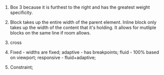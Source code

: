 1. Box 3 because it is furthest to the right and has the greatest weight specificity.
2. Block takes up the entire width of the parent element. Inline block only takes up the width of the content that it's holding. It allows for mutliple blocks on the same line if room allows. 
3. cross
4.  Fixed - widths are fixed;
    adaptive - has breakpoints;
    fluid - 100% based on viewport;
    responsive - fluid+adaptive;

5. Constraint;